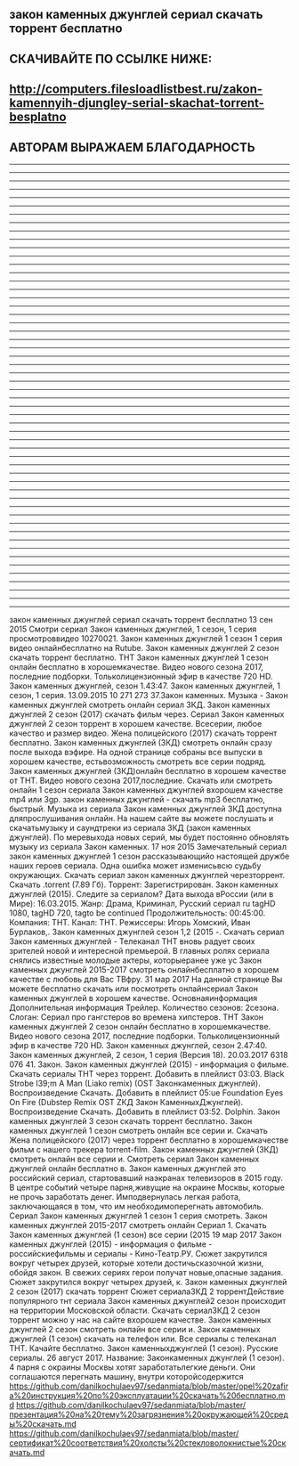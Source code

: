 закон каменных джунглей сериал скачать торрент бесплатно
--------------------------------------------------
СКАЧИВАЙТЕ ПО ССЫЛКЕ НИЖЕ:
--------------------------------------------------
http://computers.filesloadlistbest.ru/zakon-kamennyih-djungley-serial-skachat-torrent-besplatno
--------------------------------------------------
АВТОРАМ ВЫРАЖАЕМ БЛАГОДАРНОСТЬ
--------------------------------------------------
--------------------------------------------------
--------------------------------------------------
--------------------------------------------------
--------------------------------------------------
--------------------------------------------------
--------------------------------------------------
--------------------------------------------------
--------------------------------------------------
--------------------------------------------------
--------------------------------------------------
--------------------------------------------------
--------------------------------------------------
--------------------------------------------------
--------------------------------------------------
--------------------------------------------------
--------------------------------------------------
--------------------------------------------------
--------------------------------------------------
--------------------------------------------------
--------------------------------------------------
--------------------------------------------------
--------------------------------------------------
--------------------------------------------------
--------------------------------------------------
--------------------------------------------------
--------------------------------------------------
--------------------------------------------------
--------------------------------------------------
--------------------------------------------------
--------------------------------------------------
--------------------------------------------------
--------------------------------------------------
--------------------------------------------------
--------------------------------------------------
--------------------------------------------------
--------------------------------------------------
--------------------------------------------------
--------------------------------------------------
--------------------------------------------------
--------------------------------------------------
--------------------------------------------------
--------------------------------------------------
--------------------------------------------------
--------------------------------------------------
--------------------------------------------------
--------------------------------------------------
--------------------------------------------------
--------------------------------------------------
--------------------------------------------------
--------------------------------------------------
--------------------------------------------------
--------------------------------------------------
--------------------------------------------------
--------------------------------------------------
закон каменных джунглей сериал скачать торрент бесплатно 13 сен 2015  Смотри сериал Закон каменных джунглей, 1 сезон, 1 серия просмотроввидео 10270021. Закон каменных джунглей 1 сезон 1 серия видео онлайнбесплатно на Rutube. Закон каменных джунглей 2 сезон скачать торрент бесплатно. ТНТ Закон каменных джунглей 1 сезон онлайн бесплатно в хорошемкачестве. Видео нового сезона 2017, последние подборки. Тольколицензионный эфир в качестве 720 HD. Закон каменных джунглей, сезон 1.43:47. Закон каменных джунглей, 1 сезон, 1 серия. 13.09.2015 10 271 273 37.Закон каменных. Музыка - Закон каменных джунглей смотреть онлайн сериал ЗКД. Закон каменных джунглей 2 сезон (2017) скачать фильм через. Сериал Закон каменных джунглей 2 сезон торрент в хорошем качестве. Всесерии, любое качество и размер видео. Жена полицейского (2017) скачать торрент бесплатно. Закон каменных джунглей (ЗКД) смотреть онлайн сразу после выхода вэфире. На одной странице собраны все выпуски в хорошем качестве, естьвозможность смотреть все серии подряд. Закон каменных джунглей (ЗКД)онлайн бесплатно в хорошем качестве от ТНТ. Видео нового сезона 2017,последние. Скачать или смотреть онлайн 1 сезон сериала Закон каменных джунглей вхорошем качестве mp4 или 3gp. закон каменных джунглей - cкачать mp3 бесплатно, быстрый. Музыка из сериала Закон каменных джунглей ЗКД доступна дляпрослушивания онлайн. На нашем сайте вы можете послушать и скачатьмузыку и саундтреки из сериала ЗКД (закон каменных джунглей). По меревыхода новых серий, мы будет постоянно обновлять музыку из сериала Закон каменных. 17 ноя 2015  Замечательный сериал закон каменных джунглей 1 сезон рассказывающийо настоящей дружбе наших героев сериала. Одна ошибка может изменисьвсю судьбу окружающих.  Скачать сериал закон каменных джунглей черезторрент. Скачать .torrent (7.89 Гб). Торрент: Зарегистрирован. Закон каменных джунглей (2015). Следите за сериалом? Дата выхода вРоссии (или в Мире): 16.03.2015. Жанр: Драма, Криминал, Русский сериал ru tagHD 1080, tagHD 720, tagto be continued Продолжительность:  00:45:00. Компания: ТНТ. Канал: ТНТ. Режиссеры: Игорь Хомский, Иван Бурлаков,. Закон каменных джунглей сезон 1,2 (2015  -. Скачать сериал Закон каменных джунглей  -
Телеканал ТНТ вновь радует своих зрителей новой и интересной премьерой. В главных ролях сериала снялись известные молодые актеры, которыеранее уже ус Закон каменных джунглей 2015-2017 смотреть онлайнбесплатно в хорошем качестве с любовь для Вас ТВфру. 31 мар 2017  На данной странице Вы можете бесплатно скачать или посмотреть онлайнсериал Закон каменных джунглей в хорошем качестве. Основнаяинформация Дополнительная информация Трейлер. Количество сезонов: 2сезона. Слоган: Сериал про гангстеров во времена хипстеров. ТНТ Закон каменных джунглей 2 сезон онлайн бесплатно в хорошемкачестве. Видео нового сезона 2017, последние подборки. Тольколицензионный эфир в качестве 720 HD. Закон каменных джунглей, сезон 2.47:40. Закон каменных джунглей, 2 сезон, 1 серия (Версия 18). 20.03.2017 6318 076 41. Закон. Закон каменных джунглей (2015) - информация о фильме. Скачать сериалы ТНТ через торрент. Добавить в плейлист 03:03. Black Strobe  I39;m A Man (Liako remix) (OST Законкаменных джунглей). Воспроизведение Скачать. Добавить в плейлист 05:ue Foundation  Eyes On Fire (Dubstep Remix OST ZКД Закон КаменныхДжунглей). Воспроизведение Скачать. Добавить в плейлист 03:52. Dolphin. Закон каменных джунглей 3 сезон скачать торрент бесплатно. Закон каменных джунглей 1 сезон смотреть онлайн все серии и. Скачать Жена полицейского (2017) через торрент бесплатно в хорошемкачестве фильм с нашего трекера torrent-film. Закон каменных джунглей (ЗКД) смотреть онлайн все серии и. Смотреть сериал Закон каменных джунглей онлайн бесплатно в. Закон каменных джунглей  это российский сериал, стартовавший наэкранах телевизоров в 2015 году. В центре событий  четыре парня,живущие на окраине Москвы, которые не прочь заработать денег. Имподвернулась легкая работа, заключающаяся в том, что им необходимоперегнать автомобиль. Сериал Закон каменных джунглей 1 сезон 1 серия  смотреть. Закон каменных джунглей 2015-2017 смотреть онлайн Сериал 1. Скачать Закон каменных джунглей (1 сезон) все серии (2015
19 мар 2017  Закон каменных джунглей (2015) - информация о фильме - российскиефильмы и сериалы - Кино-Театр.РУ. Сюжет закрутился вокруг четырех друзей, которые хотели достичьсказочной жизни, обойдя закон. В свежих сериях герои получат новые,опасные задания. Сюжет закрутился вокруг четырех друзей, к. Закон каменных джунглей 2 сезон (2017) скачать торрент Сюжет сериалаЗКД 2 торрентДействие популярного тнт сериала Закон каменных джунглей2 сезон происходит на территории Московской области.  Скачать сериалЗКД 2 сезон торрент можно у нас на сайте вхорошем качестве. Закон каменных джунглей 2 сезон смотреть онлайн все серии и. Закон каменных джунглей (1 сезон) скачать на телефон или. Все сериалы с телеканал ТНТ. Качайте бесплатно.  Закон каменныхджунглей (1 сезон). Русские сериалы. 26 август 2017. Название: Законкаменных джунглей (1 сезон). 4 парня с окраины Москвы хотят заработатьлегкие деньги. Они соглашаются перегнать машину, внутри которойсодержится
https://github.com/danilkochulaev97/sedanmiata/blob/master/opel%20zafira%20инструкция%20по%20эксплуатации%20скачать%20бесплатно.md
https://github.com/danilkochulaev97/sedanmiata/blob/master/презентация%20на%20тему%20загрязнения%20окружающей%20среды%20скачать.md
https://github.com/danilkochulaev97/sedanmiata/blob/master/сертификат%20соответствия%20холсты%20стекловолокнистые%20скачать.md